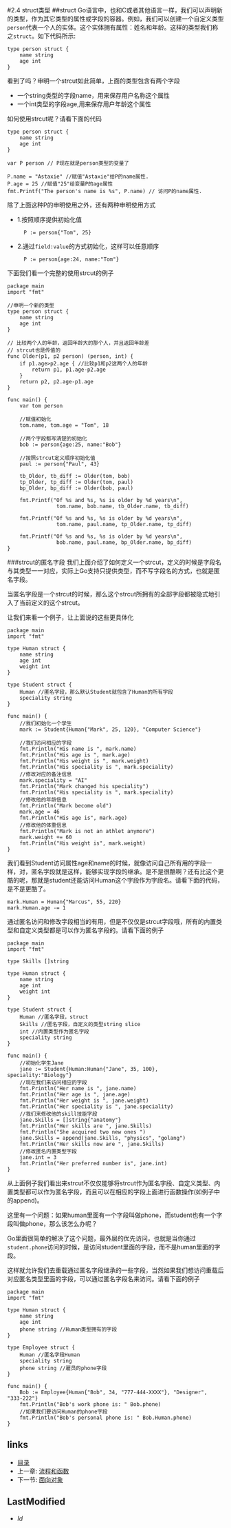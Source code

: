 #2.4 struct类型
##struct
Go语言中，也和C或者其他语言一样，我们可以声明新的类型，作为其它类型的属性或字段的容器。例如，我们可以创建一个自定义类型`person`代表一个人的实体。这个实体拥有属性：姓名和年龄。这样的类型我们称之`struct`。如下代码所示:

	type person struct {
    	name string 
		age int
	}
看到了吗？申明一个strcut如此简单，上面的类型包含有两个字段
- 一个string类型的字段name，用来保存用户名称这个属性
- 一个int类型的字段age,用来保存用户年龄这个属性

如何使用strcut呢？请看下面的代码

	type person struct {
    	name string
    	age int
	}

	var P person // P现在就是person类型的变量了
	
	P.name = "Astaxie" //赋值"Astaxie"给P的name属性.
	P.age = 25 //赋值"25"给变量P的age属性
	fmt.Printf("The person's name is %s", P.name) // 访问P的name属性.	
除了上面这种P的申明使用之外，还有两种申明使用方式

- 1.按照顺序提供初始化值

		P := person{"Tom", 25}
	
- 2.通过`field:value`的方式初始化，这样可以任意顺序

		P := person{age:24, name:"Tom"}

下面我们看一个完整的使用strcut的例子

	package main
	import "fmt"

	//申明一个新的类型
	type person struct {
	    name string
	    age int
	}

	// 比较两个人的年龄，返回年龄大的那个人，并且返回年龄差
	// strcut也是传值的
	func Older(p1, p2 person) (person, int) {
    	if p1.age>p2.age { //比较p1和p2这两个人的年龄
    	    return p1, p1.age-p2.age
    	}
    	return p2, p2.age-p1.age
	}

	func main() {
	    var tom person
	
	    //赋值初始化
	    tom.name, tom.age = "Tom", 18
	
	    //两个字段都写清楚的初始化
	    bob := person{age:25, name:"Bob"}
	    
	    //按照strcut定义顺序初始化值
	    paul := person{"Paul", 43}
		
	    tb_Older, tb_diff := Older(tom, bob)
	    tp_Older, tp_diff := Older(tom, paul)
	    bp_Older, bp_diff := Older(bob, paul)
	
	    fmt.Printf("Of %s and %s, %s is older by %d years\n",
	                tom.name, bob.name, tb_Older.name, tb_diff)
	
	    fmt.Printf("Of %s and %s, %s is older by %d years\n",
	                tom.name, paul.name, tp_Older.name, tp_diff)
	
	    fmt.Printf("Of %s and %s, %s is older by %d years\n",
	                bob.name, paul.name, bp_Older.name, bp_diff)
	}

###strcut的匿名字段
我们上面介绍了如何定义一个strcut，定义的时候是字段名与其类型一一对应，实际上Go支持只提供类型，而不写字段名的方式，也就是匿名字段。

当匿名字段是一个strcut的时候，那么这个strcut所拥有的全部字段都被隐式地引入了当前定义的这个strcut。

让我们来看一个例子，让上面说的这些更具体化

	package main
	import "fmt"
	
	type Human struct {
	    name string
	    age int
	    weight int
	}
	
	type Student struct {
	    Human //匿名字段，那么默认Student就包含了Human的所有字段
	    speciality string
	}
	
	func main() {
	    //我们初始化一个学生
	    mark := Student{Human{"Mark", 25, 120}, "Computer Science"}
	    
	    //我们访问相应的字段
	    fmt.Println("His name is ", mark.name)
	    fmt.Println("His age is ", mark.age)
	    fmt.Println("His weight is ", mark.weight)
	    fmt.Println("His speciality is ", mark.speciality)
	    //修改对应的备注信息
	    mark.speciality = "AI"
    	fmt.Println("Mark changed his speciality")
    	fmt.Println("His speciality is ", mark.speciality)
    	//修改他的年龄信息
    	fmt.Println("Mark become old")
    	mark.age = 46
    	fmt.Println("His age is", mark.age)
    	//修改他的体重信息
    	fmt.Println("Mark is not an athlet anymore")
    	mark.weight += 60
    	fmt.Println("His weight is", mark.weight)
	}

我们看到Student访问属性age和name的时候，就像访问自己所有用的字段一样，对，匿名字段就是这样，能够实现字段的继承。是不是很酷啊？还有比这个更酷的呢，那就是student还能访问Human这个字段作为字段名。请看下面的代码，是不是更酷了。

	mark.Human = Human{"Marcus", 55, 220}
	mark.Human.age -= 1
	
通过匿名访问和修改字段相当的有用，但是不仅仅是strcut字段哦，所有的内置类型和自定义类型都是可以作为匿名字段的。请看下面的例子

	package main
	import "fmt"

	type Skills []string
	
	type Human struct {
	    name string
	    age int
	    weight int
	}
	
	type Student struct {
	    Human //匿名字段，struct
	    Skills //匿名字段，自定义的类型string slice
	    int //内置类型作为匿名字段
	    speciality string
	}
	
	func main() {
	    //初始化学生Jane
	    jane := Student{Human:Human{"Jane", 35, 100}, speciality:"Biology"}
	    //现在我们来访问相应的字段
	    fmt.Println("Her name is ", jane.name)
	    fmt.Println("Her age is ", jane.age)
	    fmt.Println("Her weight is ", jane.weight)
	    fmt.Println("Her speciality is ", jane.speciality)
	    //我们来修改他的skill技能字段
	    jane.Skills = []string{"anatomy"}
	    fmt.Println("Her skills are ", jane.Skills)
	    fmt.Println("She acquired two new ones ")
	    jane.Skills = append(jane.Skills, "physics", "golang")
	    fmt.Println("Her skills now are ", jane.Skills)
	    //修改匿名内置类型字段
	    jane.int = 3
	    fmt.Println("Her preferred number is", jane.int)
	}
	
从上面例子我们看出来strcut不仅仅能够将strcut作为匿名字段、自定义类型、内置类型都可以作为匿名字段，而且可以在相应的字段上面进行函数操作(如例子中的append)。

这里有一个问题：如果human里面有一个字段叫做phone，而student也有一个字段叫做phone，那么该怎么办呢？

Go里面很简单的解决了这个问题，最外层的优先访问，也就是当你通过`student.phone`访问的时候，是访问student里面的字段，而不是human里面的字段。

这样就允许我们去重载通过匿名字段继承的一些字段，当然如果我们想访问重载后对应匿名类型里面的字段，可以通过匿名字段名来访问。请看下面的例子

	package main
	import "fmt"

	type Human struct {
	    name string
	    age int
	    phone string //Human类型拥有的字段
	}
	
	type Employee struct {
	    Human //匿名字段Human
	    speciality string
	    phone string //雇员的phone字段
	}
	
	func main() {
	    Bob := Employee{Human{"Bob", 34, "777-444-XXXX"}, "Designer", "333-222"}
	    fmt.Println("Bob's work phone is: " Bob.phone)
	    //如果我们要访问Human的phone字段
	    fmt.Println("Bob's personal phone is: " Bob.Human.phone)
	}


## links
   * [目录](<preface.md>)
   * 上一章: [流程和函数](<2.3.md>)
   * 下一节: [面向对象](<2.5.md>)

## LastModified 
   * $Id$
